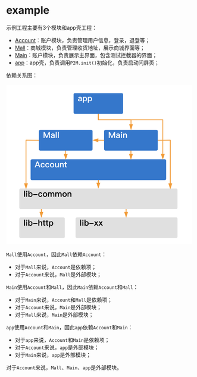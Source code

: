 example
=======
示例工程主要有3个模块和app壳工程：
 * [Account](module-account)：账户模块，负责管理用户信息，登录，退登等；
 * [Mall](module-mall)：商城模块，负责管理收货地址，展示商城界面等；
 * [Main](module-main)：账户模块，负责展示主界面，包含测试拦截器的界面；
 * [app](app)：app壳，负责调用`P2M.init()`初始化，负责启动闪屏页；

依赖关系图：
<br/><br/><img src="/assets/p2m_project_example_all.png" width="500"  alt="image"/><br/>

`Mall`使用`Account`，因此`Mall`依赖`Account`：
 * 对于`Mall`来说，`Account`是依赖项；
 * 对于`Account`来说，`Mall`是外部模块；

`Main`使用`Account`和`Mall`，因此`Main`依赖`Account`和`Mall`：
 * 对于`Main`来说，`Account`和`Mall`是依赖项；
 * 对于`Account`来说，`Main`是外部模块；
 * 对于`Mall`来说，`Main`是外部模块；

`app`使用`Account`和`Main`，因此`app`依赖`Account`和`Main`：
 * 对于`app`来说，`Account`和`Main`是依赖项；
 * 对于`Account`来说，`app`是外部模块；
 * 对于`Main`来说，`app`是外部模块；

对于`Account`来说，`Mall`、`Main`、`app`是外部模块。
